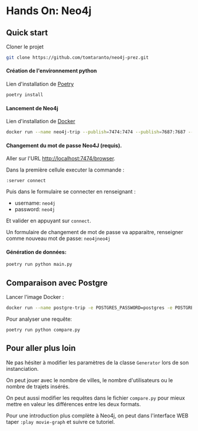 # Hands On: Neo4j

## Quick start

Cloner le projet

```bash
git clone https://github.com/tomtaranto/neo4j-prez.git
```

#### Création de l'environnement python


Lien d'installation de [Poetry](https://python-poetry.org/docs/)

```bash
poetry install
```

#### Lancement de Neo4j

Lien d'installation de [Docker](https://docs.docker.com/engine/install/)

```bash
docker run --name neo4j-trip --publish=7474:7474 --publish=7687:7687 --volume=$HOME/neo4j/data:/data neo4j
```

#### Changement du mot de passe Neo4J (requis).

Aller sur l'URL [http://localhost:7474/browser](http://localhost:7474/browser).

Dans la première cellule executer la commande :
```cypher
:server connect
```

Puis dans le formulaire se connecter en renseignant :

- username: `neo4j`
- password: `neo4j`

Et valider en appuyant sur `connect`. 

Un formulaire de changement de mot de passe va apparaitre, renseigner comme nouveau mot de passe: `neo4jneo4j`


#### Génération de données:
```bash
poetry run python main.py
```

## Comparaison avec Postgre

Lancer l'image Docker :

```bash
docker run --name postgre-trip -e POSTGRES_PASSWORD=postgres -e POSTGRES_DB=postgres -e POSTGRES_USER=postgres -v "$HOME/tmp/postgre:/var/lib/postgresql/data" -d -p 5432:5432 postgres
```

Pour analyser une requête:

```bash
poetry run python compare.py
```


## Pour aller plus loin

Ne pas hésiter à modifier les paramètres de la classe `Generator` lors de son instanciation. 

On peut jouer avec le nombre de villes, le nombre d'utilisateurs ou le nombre de trajets insérés.

On peut aussi modifier les requêtes dans le fichier `compare.py` pour mieux mettre en valeur les différences entre les deux formats.

Pour une introduction plus complète à Neo4j, on peut dans l'interface WEB taper `:play movie-graph` et suivre ce tutoriel.